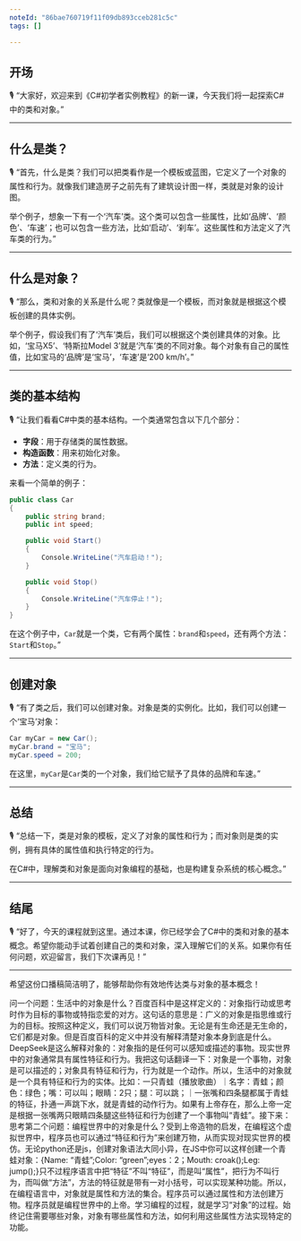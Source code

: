 ```yaml
---
noteId: "86bae760719f11f09db893cceb281c5c"
tags: []

---
```


## **开场**

🎙️ “大家好，欢迎来到《C#初学者实例教程》的新一课，今天我们将一起探索C#中的类和对象。”

---

## **什么是类？**

🎙️ “首先，什么是类？我们可以把类看作是一个模板或蓝图，它定义了一个对象的属性和行为。就像我们建造房子之前先有了建筑设计图一样，类就是对象的设计图。

举个例子，想象一下有一个‘汽车’类。这个类可以包含一些属性，比如‘品牌’、‘颜色’、‘车速’；也可以包含一些方法，比如‘启动’、‘刹车’。这些属性和方法定义了汽车类的行为。”

---

## **什么是对象？**

🎙️ “那么，类和对象的关系是什么呢？类就像是一个模板，而对象就是根据这个模板创建的具体实例。

举个例子，假设我们有了‘汽车’类后，我们可以根据这个类创建具体的对象。比如，‘宝马X5’、‘特斯拉Model 3’就是‘汽车’类的不同对象。每个对象有自己的属性值，比如宝马的‘品牌’是‘宝马’，‘车速’是‘200 km/h’。”

---

## **类的基本结构**

🎙️ “让我们看看C#中类的基本结构。一个类通常包含以下几个部分：

* **字段**：用于存储类的属性数据。
* **构造函数**：用来初始化对象。
* **方法**：定义类的行为。

来看一个简单的例子：

```csharp
public class Car
{
    public string brand;
    public int speed;

    public void Start()
    {
        Console.WriteLine("汽车启动！");
    }

    public void Stop()
    {
        Console.WriteLine("汽车停止！");
    }
}
```

在这个例子中，`Car`就是一个类，它有两个属性：`brand`和`speed`，还有两个方法：`Start`和`Stop`。”

---

## **创建对象**

🎙️ “有了类之后，我们可以创建对象。对象是类的实例化。比如，我们可以创建一个‘宝马’对象：

```csharp
Car myCar = new Car();
myCar.brand = "宝马";
myCar.speed = 200;
```

在这里，`myCar`是`Car`类的一个对象，我们给它赋予了具体的品牌和车速。”

---

## **总结**

🎙️ “总结一下，类是对象的模板，定义了对象的属性和行为；而对象则是类的实例，拥有具体的属性值和执行特定的行为。

在C#中，理解类和对象是面向对象编程的基础，也是构建复杂系统的核心概念。”

---

## **结尾**

🎙️ “好了，今天的课程就到这里。通过本课，你已经学会了C#中的类和对象的基本概念。希望你能动手试着创建自己的类和对象，深入理解它们的关系。如果你有任何问题，欢迎留言，我们下次课再见！”

---

希望这份口播稿简洁明了，能够帮助你有效地传达类与对象的基本概念！


问一个问题：生活中的对象是什么？百度百科中是这样定义的：对象指行动或思考时作为目标的事物或特指恋爱的对方。这句话的意思是：广义的对象是指思维或行为的目标。按照这种定义，我们可以说万物皆对象。无论是有生命还是无生命的，它们都是对象。但是百度百科的定义中并没有解释清楚对象本身到底是什么。DeepSeek是这么解释对象的：对象指的是任何可以感知或描述的事物。现实世界中的对象通常具有属性特征和行为。我把这句话翻译一下：对象是一个事物，对象是可以描述的；对象具有特征和行为，行为就是一个动作。所以，生活中的对象就是一个具有特征和行为的实体。比如：一只青蛙（播放歌曲）｜名字：青蛙；颜色：绿色；嘴：可以叫；眼睛：2只；腿：可以跳；｜一张嘴和四条腿都属于青蛙的特征，扑通一声跳下水，就是青蛙的动作行为。如果有上帝存在，那么上帝一定是根据一张嘴两只眼睛四条腿这些特征和行为创建了一个事物叫“青蛙”。接下来：思考第二个问题：编程世界中的对象是什么？受到上帝造物的启发，在编程这个虚拟世界中，程序员也可以通过“特征和行为”来创建万物，从而实现对现实世界的模仿。无论python还是js，创建对象语法大同小异，在JS中你可以这样创建一个青蛙对象：{Name: “青蛙”;Color: “green”;eyes：2；Mouth:  croak();Leg: jump();}只不过程序语言中把“特征”不叫“特征”，而是叫“属性”，把行为不叫行为，而叫做“方法”，方法的特征就是带有一对小括号，可以实现某种功能。所以，在编程语言中，对象就是属性和方法的集合。程序员可以通过属性和方法创建万物。程序员就是编程世界中的上帝。学习编程的过程，就是学习“对象”的过程。始终记住需要哪些对象，对象有哪些属性和方法，如何利用这些属性方法实现特定的功能。